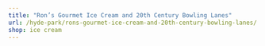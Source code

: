 ```yaml
---
title: "Ron’s Gourmet Ice Cream and 20th Century Bowling Lanes"
url: /hyde-park/rons-gourmet-ice-cream-and-20th-century-bowling-lanes/
shop: ice cream
---
```

